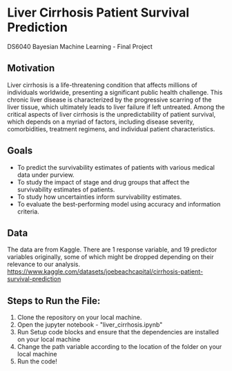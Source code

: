 # Liver Cirrhosis Patient Survival Prediction
DS6040 Bayesian Machine Learning - Final Project

## Motivation
Liver cirrhosis is a life-threatening condition that affects millions of
individuals worldwide, presenting a significant public health challenge. This chronic
liver disease is characterized by the progressive scarring of the liver tissue, which
ultimately leads to liver failure if left untreated. Among the critical aspects of liver
cirrhosis is the unpredictability of patient survival, which depends on a myriad of
factors, including disease severity, comorbidities, treatment regimens, and individual
patient characteristics.

## Goals
- To predict the survivability estimates of patients with various medical data under purview.
- To study the impact of stage and drug groups that affect the survivability estimates of patients.
- To study how uncertainties inform survivability estimates.
- To evaluate the best-performing model using accuracy and information criteria.


## Data 
The data are from Kaggle. There are 1 response variable, and 19 predictor
variables originally, some of which might be dropped depending on their relevance to
our analysis.
https://www.kaggle.com/datasets/joebeachcapital/cirrhosis-patient-survival-prediction

## Steps to Run the File: 
1. Clone the repository on your local machine.
2. Open the jupyter notebook - "liver_cirrhosis.ipynb"
3. Run Setup code blocks and ensure that the dependencies are installed on your local machine
4. Change the path variable according to the location of the folder on your local machine
5. Run the code!






